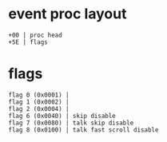 
# event proc layout

    +00 | proc head
    +5E | flags

# flags

    flag 0 (0x0001) | 
    flag 1 (0x0002) | 
    flag 2 (0x0004) | 
    flag 6 (0x0040) | skip disable
    flag 7 (0x0080) | talk skip disable
    flag 8 (0x0100) | talk fast scroll disable
